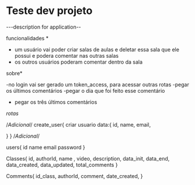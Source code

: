 # Teste dev projeto 

---description for application--

  funcionalidades *

 - um usuário vai poder criar salas de aulas e deletar essa sala que ele possui e podera comentar nas outras salas 
 - os outros  usuários poderam comentar dentro da sala 
 
  sobre*

  -no login vai ser gerado um token_access, para acessar outras rotas 
  -pegar os últimos comentários 
  -pegar o dia que foi feito esse comentário  
  - pegar os três últimos comentários   


*rotas*


/*Adicional*/
create_user{
  criar usuario 
  data:{
    id,
    name,
    email,
    
  }
}
/*Adicional*/


users{
  id
  name
  email
  password
}



Classes{
  id,
  authorId,
  name ,
  video,
  description,
  data_init,
  data_end,
  data_created,
  data_updated,
  total_comments
}

Comments{
  id_class,
  authorId,
  comment,
  date_created,
}